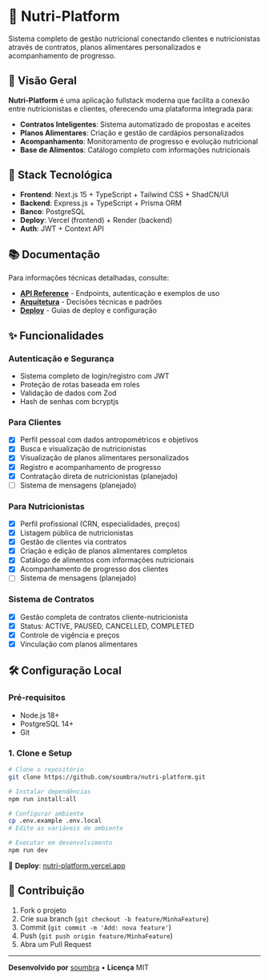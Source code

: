 # 🥗 Nutri-Platform

Sistema completo de gestão nutricional conectando clientes e nutricionistas através de contratos, planos alimentares personalizados e acompanhamento de progresso.

## 🎯 Visão Geral

**Nutri-Platform** é uma aplicação fullstack moderna que facilita a conexão entre nutricionistas e clientes, oferecendo uma plataforma integrada para:

- **Contratos Inteligentes**: Sistema automatizado de propostas e aceites
- **Planos Alimentares**: Criação e gestão de cardápios personalizados
- **Acompanhamento**: Monitoramento de progresso e evolução nutricional
- **Base de Alimentos**: Catálogo completo com informações nutricionais

## 🚀 Stack Tecnológica

- **Frontend**: Next.js 15 + TypeScript + Tailwind CSS + ShadCN/UI
- **Backend**: Express.js + TypeScript + Prisma ORM
- **Banco**: PostgreSQL
- **Deploy**: Vercel (frontend) + Render (backend)
- **Auth**: JWT + Context API

## 📚 Documentação

Para informações técnicas detalhadas, consulte:

- **[API Reference](docs/API.md)** - Endpoints, autenticação e exemplos de uso
- **[Arquitetura](docs/ARCHITECTURE.md)** - Decisões técnicas e padrões
- **[Deploy](docs/DEPLOYMENT.md)** - Guias de deploy e configuração

## ✨ Funcionalidades

### Autenticação e Segurança
- Sistema completo de login/registro com JWT
- Proteção de rotas baseada em roles
- Validação de dados com Zod
- Hash de senhas com bcryptjs

### Para Clientes
- [x] Perfil pessoal com dados antropométricos e objetivos
- [x] Busca e visualização de nutricionistas
- [x] Visualização de planos alimentares personalizados
- [x] Registro e acompanhamento de progresso
- [x] Contratação direta de nutricionistas (planejado)
- [ ] Sistema de mensagens (planejado)

### Para Nutricionistas
- [x] Perfil profissional (CRN, especialidades, preços)
- [x] Listagem pública de nutricionistas
- [x] Gestão de clientes via contratos
- [x] Criação e edição de planos alimentares completos
- [x] Catálogo de alimentos com informações nutricionais
- [x] Acompanhamento de progresso dos clientes
- [ ] Sistema de mensagens (planejado)

### Sistema de Contratos
- [x] Gestão completa de contratos cliente-nutricionista
- [x] Status: ACTIVE, PAUSED, CANCELLED, COMPLETED
- [x] Controle de vigência e preços
- [x] Vinculação com planos alimentares

## 🛠️ Configuração Local

### Pré-requisitos
- Node.js 18+
- PostgreSQL 14+
- Git

### 1. Clone e Setup

```bash
# Clone o repositório
git clone https://github.com/soumbra/nutri-platform.git

# Instalar dependências
npm run install:all

# Configurar ambiente
cp .env.example .env.local
# Edite as variáveis de ambiente

# Executar em desenvolvimento
npm run dev
```

🔗 **Deploy**: [nutri-platform.vercel.app](https://nutri-platform.vercel.app)

## 🤝 Contribuição

1. Fork o projeto
2. Crie sua branch (`git checkout -b feature/MinhaFeature`)
3. Commit (`git commit -m 'Add: nova feature'`)
4. Push (`git push origin feature/MinhaFeature`)
5. Abra um Pull Request

---

**Desenvolvido por** [soumbra](https://github.com/soumbra) • **Licença** MIT